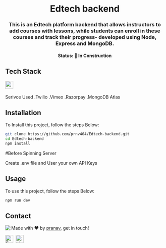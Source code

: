 <h1 align="center">
	Edtech backend
</h1>

<h3 align="center">
	This is an Edtech  platform  backend that allows instructors to add courses with lessons, while students can enroll in these courses and track their progress- developed using Node, Express and MongoDB.
</h3>



<h4 align="center">
	Status: 🚧 In Construction
</h4>



## Tech Stack
<img src="https://img.shields.io/badge/Nodejs-05122A?style=flat&logo=node.js" alt="nodejs Badge" height="25">&nbsp;

Serivce Used 
 .Twilio
 .Vimeo
 .Razorpay
 .MongoDB Atlas

## Installation
To Install this project, follow the steps Below:
```bash
git clone https://github.com/prnv404/Edtech-backend.git
cd Edtech-backend
npm install
```
#Before Spinning Server
 
  Create .env file and User your own API Keys 

## Usage
To use this project, follow the steps Below:

```bash
npm run dev
```

## Contact
<img align="left" src="https://avatars.githubusercontent.com/prnv404?size=100">

Made with ❤️ by [pranav](https://github.com/prnv404), get in touch!

<a href="mailto:pranavofficial404@gmail.com" target="_blank"><img src="https://img.shields.io/badge/Email-D14836?style=flat&logo=gmail&logoColor=white" alt="Email Badge" height="25"></a>&nbsp;
<a href="https://www.linkedin.com/in/pranav s" target="_blank"><img src="https://img.shields.io/badge/Linkedin-0077B5?style=flat&logo=linkedin&logoColor=white" alt="LinkedIn Badge" height="25"></a>&nbsp;

<br clear="left"/>
